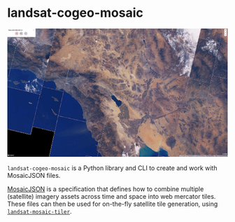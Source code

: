 # landsat-cogeo-mosaic

![](assets/awspds_readme_screenshot.jpg)

`landsat-cogeo-mosaic` is a Python library and CLI to create and work with
MosaicJSON files.

[MosaicJSON][mosaicjson] is a specification that defines how to combine multiple
(satellite) imagery assets across time and space into web mercator tiles. These
files can then be used for on-the-fly satellite tile generation, using
[`landsat-mosaic-tiler`][landsat-mosaic-tiler].

[mosaicjson]: https://github.com/developmentseed/mosaicjson-spec
[landsat-mosaic-tiler]: https://github.com/kylebarron/landsat-mosaic-tiler
